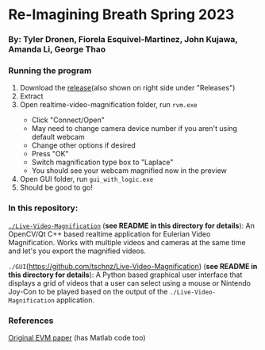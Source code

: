 # Re-Imagining Breath Spring 2023
### By: Tyler Dronen, Fiorela Esquivel-Martinez, John Kujawa, Amanda Li, George Thao

### Running the program
1. Download the [release](https://github.com/kujaw077/senior-design-project/releases/download/v1.0.0/Re-Imagining.Breath.v1.0.0.zip)(also shown on right side under "Releases")
2. Extract
3. Open realtime-video-magnification folder, run `rvm.exe` <or LINUX TBD>
    - Click "Connect/Open"
    - May need to change camera device number if you aren't using default webcam
    - Change other options if desired
    - Press "OK"
    - Switch magnification type box to "Laplace"
    - You should see your webcam magnified now in the preview
4. Open GUI folder, run `gui_with_logic.exe` <or LINUX TBD>
5. Should be good to go!

### In this repository:
[`./Live-Video-Magnification`](https://github.com/tschnz/Live-Video-Magnification) (**see README in this directory for details**): 
An OpenCV/Qt C++ based realtime application for Eulerian Video Magnification. Works with multiple videos and cameras at the same time and let's you export the magnified videos.

`./GUI`(https://github.com/tschnz/Live-Video-Magnification) (**see README in this directory for details**): 
A Python based graphical user interface that displays a grid of videos that a user can select using a mouse or Nintendo Joy-Con to be played based on the output of the `./Live-Video-Magnification` application. 

### References
[Original EVM paper](http://people.csail.mit.edu/mrub/vidmag/) (has Matlab code too)
